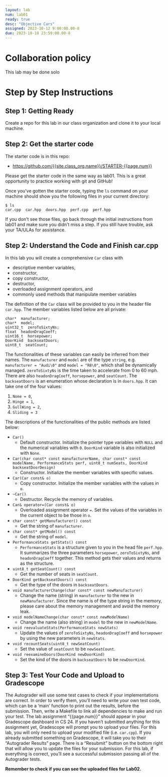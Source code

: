 ```yaml
---
layout: lab
num: lab01
ready: true
desc: "Objective Cars"
assigned: 2023-10-12 9:00:00.00-8
due: 2023-10-18 23:59:00.00-8
---
```


# Collaboration policy

This lab may be done solo 

# Step by Step Instructions

## Step 1: Getting Ready

Create a repo for this lab in our class organization and clone it to your local machine.

## Step 2: Get the starter code

The starter code is in this repo:

* <https://github.com/{{site.class_org.name}}/STARTER-{{page.num}}>

Please get the starter code in the same way as lab01. This is a great opportunity to practice working with git and GitHub!

Once you've gotten the starter code, typing the `ls` command on your machine should show you the following files in your current directory:
```
$ ls
car.cpp  car.hpp  doors.hpp  perf.cpp  perf.hpp
```

If you don't see those files, go back through the initial instructions from lab01 and make sure you didn’t miss a step. If you still have trouble, ask your TA/ULAs for assistance.

## Step 2: Understand the Code and Finish car.cpp 

In this lab you will create a comprehensive `Car` class with
* descriptive member variables, 
* constructor, 
* copy constructor, 
* destructor, 
* overloaded assignment operators, and
* commonly used methods that manipulate member variables

The definition of the `Car` class will be provided to you in the header file `car.hpp`. The member variables listed below are all private:
```
char*  manufacturer;
char*  model;
uint32_t  zeroToSixtyNs;
float  headonDragCoeff;
uint16_t  horsepower;
DoorKind  backseatDoors;
uint8_t  seatCount;
```

The functionalities of these variables can easily be inferred from their names. The `manufacturer` and `model` are of the type `string`, e.g. `manufacturer = "Audi\0"` and `model = "R8\0"`, which shall be dynamically managed. `zeroToSixtyNs` is the time taken to accelerate from 0 to 60 mph. There are also `headonDragCoeff`, `horsepower`, and `seatCount`. The `backseatDoors` is an enumeration whose declaration is in `doors.hpp`. It can take one of the four values: 
1. `None = 0`, 
2. `Hinge = 1`, 
3. `GullWing = 2`, 
4. `Sliding = 3`

The descriptions of the functionalities of the public methods are listed below:

* `Car()`
	* Default constructor. Initialize the pointer type variables with `NULL` and the numerical variables with `0`. `DoorKind` variable is also initialized with `None`.
* `Car(char const* const manufacturerName, char const* const modelName, PerformanceStats perf, uint8_t numSeats, DoorKind backseatDoorDesign)`
	* Constructor. Initialize the member variables with specific values.
* `Car(Car const& o)`
	* Copy constructor. Initialize the member variables with the values in `o`.
* `~Car()`
	* Destructor. Recycle the memory of variables.
* `Car& operator=(Car const& o)`
	* Overloaded assignment operator `=`. Set the values of the variables in the current object to be those in `o`.
* `char const* getManufacturer() const`
	* Get the string of `manufacturer`.
* `char const* getModel() const`
	* Get the string of `model`.
* `PerformanceStats getStats() const`
	* `PerformanceStats` is a structure given to you in the head file `perf.hpp`. It summarizes the three parameters `horsepower`, `zeroToSixtyNs`, and `headonDragCoeff` together. This method gets their values and returns as the structure.
* `uint8_t getSeatCount() const`
	* Get the number of seats in `seatCount`.
* `DoorKind getBackseatDoors() const`
	* Get the type of the doors in `backseatDoors`.
* `void manufacturerChange(char const* const newManufacturer)`
	* Change the name (string) in `manufacturer` to the new in `newManufacturer`. Since the name is of the type string in the memory, please care about the memory management and avoid the memory leak.
* `void modelNameChange(char const* const newModelName)`
	* Change the name (also string) in `model` to the new in `newModelName`.
* `void reevaluateStats(PerformanceStats newStats)`
	* Update the values of `zeroToSixtyNs`, `headonDragCoeff` and `horsepower` by using the new parameters in `newStats`.
* `void recountSeats(uint8_t newSeatCount)`
	* Set the value of `seatCount` to be `newSeatCount`.
* `void reexamineDoors(DoorKind newDoorKind)`
	* Set the kind of the doors in `backseatDoors` to be `newDoorKind`.


## Step 3: Test Your Code and Upload to Gradescope

The Autograder will use some test cases to check if your implementations are correct. In order to verify them, you’ll need to write your own test code, which can be a ‘main’ function to print out the results, before the submission. Then, write a Makefile to link all dependencies to make and run your test. 
The lab assignment “{{page.num}}” should appear in your Gradescope dashboard in CS 24. If you haven’t submitted anything for this assignment yet, Gradescope will prompt you to upload your files. For this lab, you will only need to upload your modified file (i.e. `car.cpp`). 
If you already submitted something on Gradescope, it will take you to their “Autograder Results” page. There is a “Resubmit” button on the bottom right that will allow you to update the files for your submission.
For this lab, if everything is correct, you’ll see a successful submission passing all of the Autograder tests.

**Remember to check if you can see the uploaded files for Lab02.**


